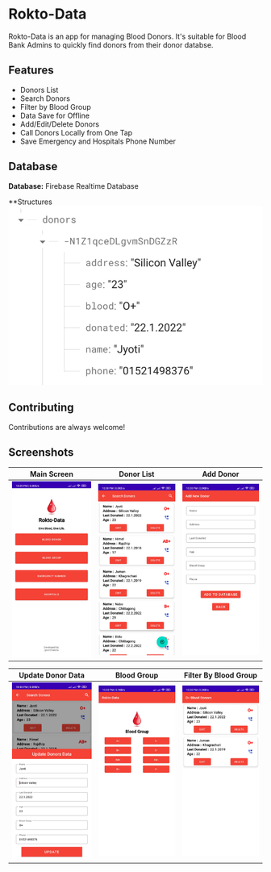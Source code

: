 
# Rokto-Data

Rokto-Data is an app for managing Blood Donors. It's suitable for Blood Bank Admins to quickly find donors from their donor databse.

## Features

- Donors List
- Search Donors
- Filter by Blood Group
- Data Save for Offline
- Add/Edit/Delete Donors
- Call Donors Locally from One Tap
- Save Emergency and Hospitals Phone Number



## Database

**Database:** Firebase Realtime Database

**Structures
![database](https://github.com/Jyoti-Chakma/Rokto-Data/blob/master/Screenshots/realtime-database.png)

## Contributing

Contributions are always welcome!

## Screenshots

| Main Screen                            | Donor List                            | Add Donor                                     |
| ----------------------------------- | ----------------------------------- | ------------------------------------------- |
| ![main-screen](https://github.com/Jyoti-Chakma/Rokto-Data/blob/master/Screenshots/main-screen.jpeg) | ![donor-list](https://github.com/Jyoti-Chakma/Rokto-Data/blob/master/Screenshots/donor-list.jpeg) | ![add-donor](https://github.com/Jyoti-Chakma/Rokto-Data/blob/master/Screenshots/add-donor.jpeg) |


| Update Donor Data                            | Blood Group                             | Filter By Blood Group                                     |
| ----------------------------------- | ----------------------------------- | ------------------------------------------- |
| ![update-donor](https://github.com/Jyoti-Chakma/Rokto-Data/blob/master/Screenshots/update-donor.jpeg) | ![blood-group](https://github.com/Jyoti-Chakma/Rokto-Data/blob/master/Screenshots/blood-group.jpeg) | ![filter-by-donor](https://github.com/Jyoti-Chakma/Rokto-Data/blob/master/Screenshots/filter-by-group.jpeg) |
